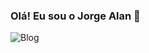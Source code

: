 ### Olá! Eu sou o Jorge Alan  👋


![Blog](https://img.shields.io/website?label=SujeitoProgramador.com&style=for-the-badge&url=https://sujeitoprogramador.com/)
